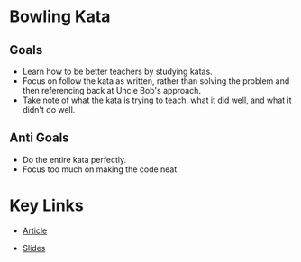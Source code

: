 # Bowling Kata 

## Goals 
- Learn how to be better teachers by studying katas.
- Focus on follow the kata as written, rather than solving the problem 
  and then referencing back at Uncle Bob's approach.
- Take note of what the kata is trying to teach, what it did well, and what it didn't do well.

## Anti Goals
- Do the entire kata perfectly. 
- Focus too much on making the code neat.

# Key Links
- [Article](http://butunclebob.com/ArticleS.UncleBob.TheBowlingGameKata)

- [Slides](https://speakerdeck.com/artenes/the-bowling-game-kata-in-java)
